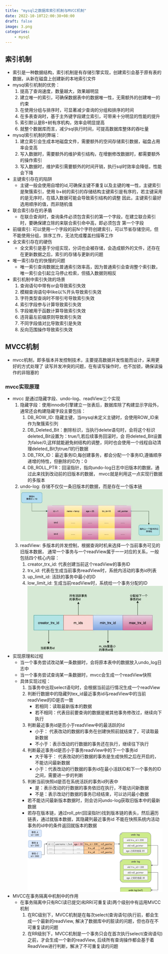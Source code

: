 ```yaml
---
title: "mysql之数据库索引机制与MVCC机制"
date: 2022-10-10T22:00:38+08:00
draft: false
image: 3.png
categories:
    - mysql
---
```

## 索引机制
- 索引是一种数据结构，索引机制是有存储引擎实现，创建索引会基于原有表的数据，从新在磁盘上创建新的本地索引文件
- mysql索引机制的优势：
    1. 提高了查询速度，数量越大，效果越明显
    2. 建立唯一的索引，可确保数据表中的数据唯一性，无需额外的创建唯一的约束
    3. 在使用分组与排序时，可显著减少查询的分组和排序的时间
    4. 在多表查询时，基于主外键字段建立索引，可带来十分明显的性能的提升
    5. 索引默认是B+树有序机构，效率会明显提高
    6. 就整个数据库而言，减少sql执行时间，可提高数据库整体的吞吐量
- mysql索引机制的弊端：
    1. 建立索引会生成本地磁盘文件，需要额外的空间存储索引数据，磁盘占用率会变高
    2. 写入数据时，需要额外的维护索引结构，在增删修改数据时，都需要额外的操作索引
    3. 写入数据时，维护索引需要额外的时间开销，执行sql时效率会降低，性能会下降
- 主键索引存在的陷阱
    - 主键一般会使用自增的id,可确保主键不重复以及主键的唯一性，主键索引是聚簇索引，使用
    b+树的索引的存储结构主键索引是有序的，若主键采用的是无序时，在插入数据可能会导致索引结构的调整
    因此，主键索引最好选用顺序的值，而非随机值
- 联合索引存在的矛盾
    - 在联合查询时，查询条件必须包含索引的第一个字段，在建立联合索引时，要确保建立除的来联合索引命中高，即必须包含
    第一个字段
- 前缀索引: 可以使用一个字段的前N个字符创建索引，可以节省存储空间，但不能使用分组，排序工作，无法完成覆盖扫描等工作
- 全文索引存在的硬伤
    - 全文索引是基于分组实现，分词也会被存储，会造成额外的文件，还存在在更新数据之后，索引的存储与更新的问题
- 唯一索引存在的快慢的问题
    - 唯一索引查询数据比普通索引效率高，因为普通索引会查询整个索引数，唯一索引会引起立马停止检索，但插入数据则相反
- 索引机制中索引失效的场景
    1. 查询语句中带有or会导致索引失效
    2. 模糊查询语句中like以%开头导致索引失效
    3. 字符类型查询时不带引号导致索引失效
    4. 索引字段参与计算导致索引失效
    5. 字段被用于函数计算导致索引失效
    6. 违背最左前缀原则导致索引失效
    7. 不同字段值对比导致索引是失效
    8. 反向范围操作导致索引失效
    
## MVCC机制
- mvcc机制，即多版本并发控制技术，主要提高数据并发性能而设计，采用更好的方式处理了
读写并发冲突的问题，在有读写操作时，也不加锁，确保读操作的非阻塞的
### mvcc实现原理
- mvcc 是通过隐藏字段、undo-log、readView三个实现
    1. 隐藏字段：使用innodb引擎建立一张表后，数据库除了构建显示字段外，通常还会构建隐藏字段主要包括：
        1. DB_ROW_ID: 隐藏主键，当mysql未定义主键时，会使用ROW_ID来作为聚簇索引列
        2. DB_Deleted_Bit：删除标识，当执行delete语句时，会将这个标识deleted_Bit设置为：true/1,若后续事务回滚时，会
        将deleted_Bit设置为false/0,这样就能避免树结构的调整，同时也会使用一个线程自动清理deleted_Bit为true/1的行数据
        3. DB_TRX_ID：最近事务ID,每创建事务，都会分配一个事务ID,遵循顺序递增的特性，但删除的ID为：0
        4. DB_ROLL_PTR：回滚指针，指向undo-log日志中旧版本的数据，通过此来找到改动前的旧版本的数据，
        mvcc就是利用这一点实现行数据的多版本
    2. undo-log: 存储不仅仅一条旧版本的数据，而是存在一个版本链
    ![](2.png)
    3. readView: 多版本的并发控制，根据查询时机来选择一个当前事务可见的旧版本数据，
    通常一个事务与一个readView属于一一对应的关系，一般包括四个核心内容：
        1. creator_trx_id: 代表创建当前这个readView的事务ID
        2. trx_id: 代表在生成当前事务readView时，系统内活动的事务id列表
        3. up_limit_id: 活跃的事务中最小的ID
        4. low_limit_id: 生成当前readView时，系统给一个事务分配的ID
        ![](1.png)
- 实现原理和过程
    - 当一个事务尝试改动某一条数据时，会将原本表中的数据放入undo_log日志中
    - 当一个事务尝试查询某一条数据时，mvcc会生成一个readView快照
    - 具体实现过程：
        1. 当事务中出现select语句时，会根据当前运行情况生成一个readView
        2. 判断行数据中的隐藏列tex_id最近事务id与readView中的当前readView的ID是否一致
            - 若相同：读取最新版本的数据
            - 若不相同：代表目前要查询的数据是被其他事务修改过，继续向下执行
        3. 判断最近事务id是否小于readView中的最活跃的Id
            - 小于： 代表改动的数据的事务在创建快照前就结束了，可读取最新数据
            - 不小于：表示改动的行数据的事务还在执行，继续往下执行
        4. 判断最近事务id是否小于事务readView中的下一个事务id
            - 大于等于： 代表改动的行数据的事务是生成快照之后在开启的，不能访问最新数据
            - 小于：代表改动的行数据的事务id在最小活跃ID和下一个事务的ID之间，需要进一步的判断
        5. 判断当前快照id是否在系统活跃的事务id列表中
            - 是：表示改动的行数据的事务依旧在执行，不能访问新数据
            - 不是：表示改动行数据的事务已经结束，可以访问最小数据
        - 若不能访问最新版本数据时，则会访问undo-log获取旧版本中的最新数据
        - 若存在版本链，通过roll_ptr(回滚指针)找到版本链的表头，然后遍历链表，通过就版本数据，其隐藏列最近事务id
        不能在快照系统内活动事务的id中的条件返回就版本的数据 
        ![](3.png)
- MVCC在事务隔离中机制中的作用
    - 在事务隔离中只有RC(读已提交)和RR(可重复读)两个级别中有运用MVCC机制
        1. 在RC级别下，MVCC机制是在每次select(查询语句)执行前，都会生成一个最新的readView,
        解决了数据库中的脏读的问题，但也存在不可重复读的问题
        2. 在RR级别下，MVCC机制是一个事务只会在首次执行select(查询语句)之前，才会生成一个新的readView,
        后续所有查询操作都会基于着ReadView进行判断，解决了不可重复读的问题
